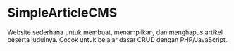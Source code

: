 # SimpleArticleCMS
Website sederhana untuk membuat, menampilkan, dan menghapus artikel beserta judulnya. Cocok untuk belajar dasar CRUD dengan PHP/JavaScript.
